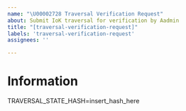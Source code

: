 ```yaml
---
name: "\U00002728 Traversal Verification Request"
about: Submit IoK traversal for verification by Aadmin
title: "[traversal-verification-request]"
labels: 'traversal-verification-request'
assignees: ''

---
```


# Information

TRAVERSAL_STATE_HASH=insert_hash_here

<!--  Provide your IoK traversal state hash here for verification; note the syntax -->
